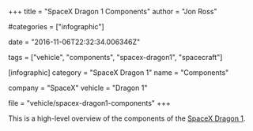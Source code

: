 +++
title = "SpaceX Dragon 1 Components"
author = "Jon Ross"

#categories = ["infographic"]

date = "2016-11-06T22:32:34.006346Z"

tags = ["vehicle", "components", "spacex-dragon1", "spacecraft"]

[infographic]
category = "SpaceX Dragon 1"
name = "Components"

company = "SpaceX"
vehicle = "Dragon 1"

file = "vehicle/spacex-dragon1-components"
+++

This is a high-level overview of the components of the
[SpaceX Dragon 1](/tags/spacex-dragon1/).

<!--more-->

